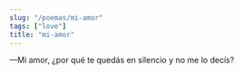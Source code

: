 ```yaml
---
slug: "/poemas/mi-amor"
tags: ["love"]
title: "mi-amor"
---
```

—Mi amor, ¿por qué te quedás en silencio y no me lo decís?